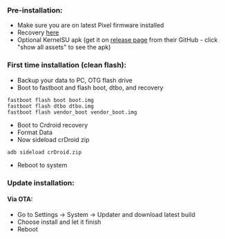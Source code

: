 ### Pre-installation:

* Make sure you are on latest Pixel firmware installed
* Recovery [here](https://drive.google.com/drive/folders/1GyGKZu65jQL-Wa1c9hp42IDpz9BoiHOe)
* Optional KernelSU apk (get it on [release page](https://github.com/tiann/KernelSU/releases) from their GitHub - click "show all assets" to see the apk)


### First time installation (clean flash):
* Backup your data to PC, OTG flash drive
* Boot to fastboot and flash boot, dtbo, and recovery

```
fastboot flash boot boot.img
fastboot flash dtbo dtbo.img
fastboot flash vendor_boot vendor_boot.img
```
* Boot to Crdroid recovery
* Format Data
* Now sideload crDroid zip

```
adb sideload crDroid.zip
```
* Reboot to system

### Update installation:
#### Via OTA:
* Go to Settings -> System -> Updater and download latest build
* Choose install and let it finish
* Reboot
